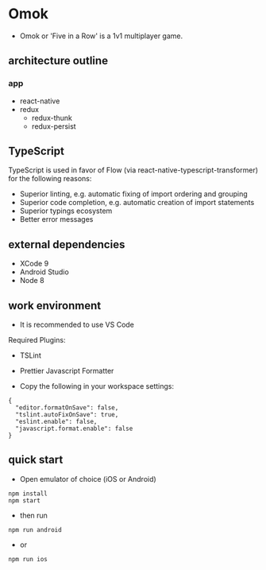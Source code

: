 # Omok

* Omok or 'Five in a Row' is a 1v1 multiplayer game.

## architecture outline

### app

* react-native
* redux
  * redux-thunk
  * redux-persist

## TypeScript

TypeScript is used in favor of Flow (via react-native-typescript-transformer) for the following reasons:

* Superior linting, e.g. automatic fixing of import ordering and grouping
* Superior code completion, e.g. automatic creation of import statements
* Superior typings ecosystem
* Better error messages

## external dependencies

* XCode 9
* Android Studio
* Node 8

## work environment

* It is recommended to use VS Code

Required Plugins:

* TSLint
* Prettier Javascript Formatter

* Copy the following in your workspace settings:

```
{
  "editor.formatOnSave": false,
  "tslint.autoFixOnSave": true,
  "eslint.enable": false,
  "javascript.format.enable": false
}
```

## quick start

* Open emulator of choice (iOS or Android)

```
npm install
npm start
```

* then run

```
npm run android
```

* or

```
npm run ios
```
